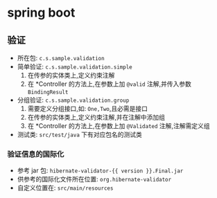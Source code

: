 # spring boot

## 验证
- 所在包: `c.s.sample.validation`  
- 简单验证: `c.s.sample.validation.simple`  
  1. 在传参的实体类上,定义约束注解  
  2. 在 *Controller 的方法上,在参数上加 `@valid` 注解,并传入参数 `BindingResult`
- 分组验证: `c.s.sample.validation.group`  
  1. 需要定义分组接口,如: `One,Two`,且必需是接口
  2. 在传参的实体类上,定义约束注解,并在注解中添加组
  3. 在 *Controller 的方法上,在参数上加 `@Validated` 注解,注解需定义组
- 测试类: `src/test/java` 下有对应包名的测试类    

### 验证信息的国际化
- 参考 jar 包: `hibernate-validator-{{ version }}.Final.jar`
- 供参考的国际化文件所在位置: `org.hibernate-validator`
- 自定义位置在: `src/main/resources`
